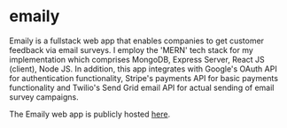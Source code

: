 # emaily
Emaily is a fullstack web app that enables companies to get customer feedback via email surveys.  I employ the 'MERN' tech stack for my implementation which comprises MongoDB, Express Server, React JS (client), Node JS.  In addition, this app integrates with Google's OAuth API for authentication functionality, Stripe's payments API for basic payments functionality and Twilio's Send Grid email API for actual sending of email survey campaigns.

The Emaily web app is publicly hosted [here](https://calm-fjord-85714.herokuapp.com/).
